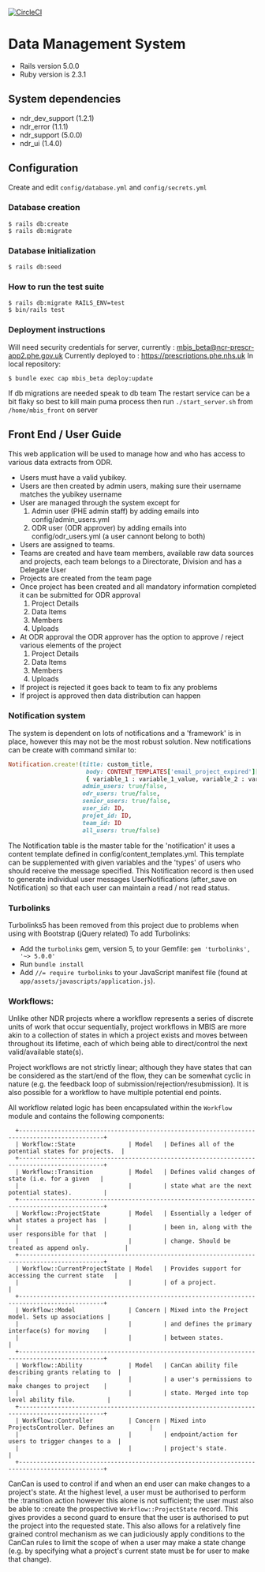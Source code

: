[![CircleCI](https://circleci.com/gh/publichealthengland/data_management_system.svg?style=shield)](https://app.circleci.com/pipelines/github/publichealthengland/data_management_system)

# Data Management System

* Rails version 5.0.0
* Ruby version is 2.3.1

## System dependencies

  * ndr_dev_support (1.2.1)
  * ndr_error (1.1.1)
  * ndr_support (5.0.0)
  * ndr_ui (1.4.0)

## Configuration

Create and edit `config/database.yml` and `config/secrets.yml`

### Database creation
```
$ rails db:create
$ rails db:migrate
```
### Database initialization
```
$ rails db:seed
```
### How to run the test suite
```
$ rails db:migrate RAILS_ENV=test
$ bin/rails test
```

### Deployment instructions
Will need security credentials for server, currently : mbis_beta@ncr-prescr-app2.phe.gov.uk
Currently deployed to : https://prescriptions.phe.nhs.uk
In local repository:
```
$ bundle exec cap mbis_beta deploy:update
```
If db migrations are needed speak to db team
The restart service can be a bit flaky so best to kill main puma process then run `./start_server.sh` from `/home/mbis_front` on server

## Front End / User Guide

This web application will be used to manage how and who has access to various data extracts from ODR.

- Users must have a valid yubikey.
- Users are then created by admin users, making sure their username matches the yubikey username
- User are managed through the system except for
  1. Admin user (PHE admin staff) by adding emails into config/admin_users.yml
  2. ODR user (ODR approver) by adding emails into config/odr_users.yml
  (a user cannont belong to both)
- Users are assigned to teams.
- Teams are created and have team members, available raw data sources and projects, each team belongs to a Directorate, Division and has a Delegate User
- Projects are created from the team page
- Once project has been created and all mandatory information completed it can be submitted for ODR approval
  1. Project Details
  2. Data Items
  3. Members
  4. Uploads
- At ODR approval the ODR approver has the option to approve / reject various elements of the project
  1. Project Details
  2. Data Items
  3. Members
  4. Uploads
- If project is rejected it goes back to team to fix any problems
- If project is approved then data distribution can happen

### Notification system
The system is dependent on lots of notifications and a 'framework' is in place, however this may not be the most robust solution.
New notifications can be create with command similar to:
```ruby
Notification.create!(title: custom_title,
                      body: CONTENT_TEMPLATES['email_project_expired']['body'] %
                      { variable_1 : variable_1_value, variable_2 : variable_2_value },
                     admin_users: true/false,
                     odr_users: true/false,
                     senior_users: true/false,
                     user_id: ID,
                     projet_id: ID,
                     team_id: ID
                     all_users: true/false)
```
The Notification table is the master table for the 'notification' it uses a content template defined in config/content_templates.yml.
This template can be supplemented with given variables and the 'types' of users who should receive the message specified.
This Notification record is then used to generate individual user messages UserNotifications (after_save on Notification) so that each user can maintain a read / not read status.

### Turbolinks
Turbolinks5 has been removed from this project due to problems when using with Bootstrap (jQuery related)
To add Turbolinks:
* Add the `turbolinks` gem, version 5, to your Gemfile: `gem 'turbolinks', '~> 5.0.0'`
* Run `bundle install`
* Add `//= require turbolinks` to your JavaScript manifest file (found at `app/assets/javascripts/application.js`).

### Workflows:
Unlike other NDR projects where a workflow represents a series of discrete units of work that
occur sequentially, project workflows in MBIS are more akin to a collection of states in which a
project exists and moves between throughout its lifetime, each of which being able to
direct/control the next valid/available state(s).

Project workflows are not strictly linear; although they have states that can be considered as
the start/end of the flow, they can be somewhat cyclic in nature (e.g. the feedback loop of
submission/rejection/resubmission). It is also possible for a workflow to have multiple potential
end points.

All workflow related logic has been encapsulated within the `Workflow` module and contains the
following components:
```
  +----------------------------------------------------------------------------------------------+
  | Workflow::State               | Model   | Defines all of the potential states for projects.  |
  +----------------------------------------------------------------------------------------------+
  | Workflow::Transition          | Model   | Defines valid changes of state (i.e. for a given   |
  |                               |         | state what are the next potential states).         |
  +----------------------------------------------------------------------------------------------+
  | Workflow::ProjectState        | Model   | Essentially a ledger of what states a project has  |
  |                               |         | been in, along with the user responsible for that  |
  |                               |         | change. Should be treated as append only.          |
  +----------------------------------------------------------------------------------------------+
  | Workflow::CurrentProjectState | Model   | Provides support for accessing the current state   |
  |                               |         | of a project.                                      |
  +----------------------------------------------------------------------------------------------+
  | Workflow::Model               | Concern | Mixed into the Project model. Sets up associations |
  |                               |         | and defines the primary interface(s) for moving    |
  |                               |         | between states.                                    |
  +----------------------------------------------------------------------------------------------+
  | Workflow::Ability             | Model   | CanCan ability file describing grants relating to  |
  |                               |         | a user's permissions to make changes to project    |
  |                               |         | state. Merged into top level ability file.         |
  +----------------------------------------------------------------------------------------------+
  | Workflow::Controller          | Concern | Mixed into ProjectsController. Defines an          |
  |                               |         | endpoint/action for users to trigger changes to a  |
  |                               |         | project's state.                                   |
  +----------------------------------------------------------------------------------------------+
```

CanCan is used to control if and when an end user can make changes to a project's state.
At the highest level, a user must be authorised to perform the :transition action however this
alone is not sufficient; the user must also be able to :create the prospective
`Workflow::ProjectState` record. This gives provides a second guard to ensure that the user is
authorised to put the project into the requested state. This also allows for a relatively fine
grained control mechanism as we can judiciously apply conditions to the CanCan rules to limit
the scope of when a user may make a state change (e.g. by specifying what a project's current
state must be for user to make that change).
